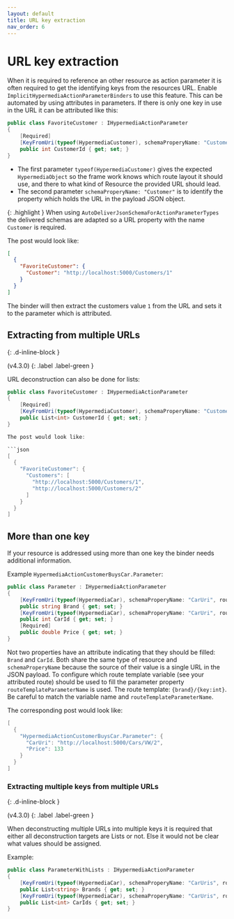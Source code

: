 ```yaml
---
layout: default
title: URL key extraction
nav_order: 6
---
```


# URL key extraction

When it is required to reference an other resource as action parameter it is often required to get the identifying keys from the resources URL.
Enable `ImplicitHypermediaActionParameterBinders` to use this feature.
This can be automated by using attributes in parameters.
If there is only one key in use in the URL it can be attributed like this:

```csharp
public class FavoriteCustomer : IHypermediaActionParameter
{
    [Required]
    [KeyFromUri(typeof(HypermediaCustomer), schemaProperyName: "Customer")]
    public int CustomerId { get; set; }
}
```

- The first parameter `typeof(HypermediaCustomer)` gives the expected `HypermediaObject` so the frame work knows which route layout it should use, and there to what kind of Resource the provided URL should lead.
- The second parameter `schemaProperyName: "Customer"` is to identify the property which holds the URL in the payload JSON object.

{: .highlight }
When using `AutoDeliverJsonSchemaForActionParameterTypes` the delivered schemas are adapted so a URL property with the name `Customer` is required.

The post would look like:

```json
[
  {
    "FavoriteCustomer": {
      "Customer": "http://localhost:5000/Customers/1"
    }
  }
]
```

The binder will then extract the customers value `1` from the URL and sets it to the parameter which is attributed.

## Extracting from multiple URLs
{: .d-inline-block }

(v4.3.0)
{: .label .label-green }

URL deconstruction can also be done for lists:

```csharp
public class FavoriteCustomer : IHypermediaActionParameter
{
    [Required]
    [KeyFromUri(typeof(HypermediaCustomer), schemaProperyName: "Customers")]
    public List<int> CustomerId { get; set; }
}

The post would look like:

```json
[
  {
    "FavoriteCustomer": {
      "Customers": [
        "http://localhost:5000/Customers/1",
        "http://localhost:5000/Customers/2"
      ]
    }
  }
]
```

## More than one key

If your resource is addressed using more than one key the binder needs additional information.

Example `HypermediaActionCustomerBuysCar.Parameter`:

``` csharp
public class Parameter : IHypermediaActionParameter
{
    [KeyFromUri(typeof(HypermediaCar), schemaProperyName: "CarUri", routeTemplateParameterName: "brand")]
    public string Brand { get; set; }
    [KeyFromUri(typeof(HypermediaCar), schemaProperyName: "CarUri", routeTemplateParameterName: "key")]
    public int CarId { get; set; }
    [Required]
    public double Price { get; set; }
}
```

Not two properties have an attribute indicating that they should be filled: `Brand` and `CarId`. Both share the same type of resource and `schemaProperyName` because the source of their value is a single URL in the JSON payload.
To configure which route template variable (see your attributed route) should be used to fill the parameter property `routeTemplateParameterName` is used.
The route template: `{brand}/{key:int}`. Be careful to match the variable name and `routeTemplateParameterName`.

The corresponding post would look like:

``` csharp
[
  {
    "HypermediaActionCustomerBuysCar.Parameter": {
      "CarUri": "http://localhost:5000/Cars/VW/2",
      "Price": 133
    }
  }
]
```

### Extracting multiple keys from multiple URLs
{: .d-inline-block }

(v4.3.0)
{: .label .label-green }

When deconstructing multiple URLs into multiple keys it is required
that either all deconstruction targets are Lists or not. Else it would not be clear what values should be assigned.

Example:

``` csharp
public class ParameterWithLists : IHypermediaActionParameter
{
    [KeyFromUri(typeof(HypermediaCar), schemaProperyName: "CarUris", routeTemplateParameterName: "brand")]
    public List<string> Brands { get; set; }
    [KeyFromUri(typeof(HypermediaCar), schemaProperyName: "CarUris", routeTemplateParameterName: "key")]
    public List<int> CarIds { get; set; }
}
```
